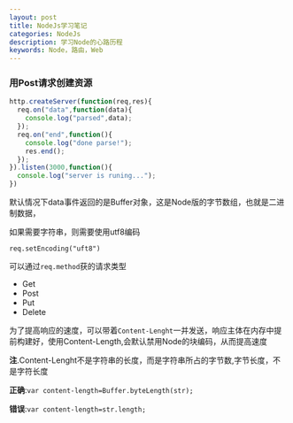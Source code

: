 ```yaml
---
layout: post
title: NodeJs学习笔记
categories: NodeJs
description: 学习Node的心路历程
keywords: Node，路由，Web
---
```


### 用Post请求创建资源

```javascript
http.createServer(function(req,res){
  req.on("data",function(data){
    console.log("parsed",data);  
  });
  req.on("end",function(){
    console.log("done parse!");
    res.end();
  });
}).listen(3000,function(){
  console.log("server is runing...");
})
```

默认情况下data事件返回的是Buffer对象，这是Node版的字节数组，也就是二进制数据，

如果需要字符串，则需要使用utf8编码

`req.setEncoding("uft8")`

可以通过`req.method`获的请求类型

- Get
- Post
- Put
- Delete

为了提高响应的速度，可以带着`Content-Lenght`一并发送，响应主体在内存中提前构建好，使用Content-Length,会默认禁用Node的块编码，从而提高速度

**注**.Content-Lenght不是字符串的长度，而是字符串所占的字节数,字节长度，不是字符长度

**正确**:`var content-length=Buffer.byteLength(str);`

**错误**:`var content-length=str.length;`



